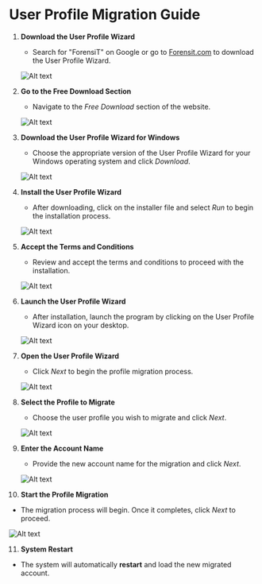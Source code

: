 # User Profile Migration Guide

1. **Download the User Profile Wizard**  
   - Search for "ForensiT" on Google or go to [Forensit.com](https://www.forensit.com) to download the User Profile Wizard.

   ![Alt text](Images/Search%20Forensit%20.png)

2. **Go to the Free Download Section**  
   - Navigate to the *Free Download* section of the website.

   ![Alt text](Images/Free%20Download.png)

3. **Download the User Profile Wizard for Windows**  
   - Choose the appropriate version of the User Profile Wizard for your Windows operating system and click *Download*.

   ![Alt text](Images/Download%20User%20Profile.png)

4. **Install the User Profile Wizard**  
   - After downloading, click on the installer file and select *Run* to begin the installation process.

   ![Alt text](Images/Profwiz.png)

5. **Accept the Terms and Conditions**  
   - Review and accept the terms and conditions to proceed with the installation.

   ![Alt text](Images/Accept%20terms%20and%20condition.png)

6. **Launch the User Profile Wizard**  
   - After installation, launch the program by clicking on the User Profile Wizard icon on your desktop.

   ![Alt text](Images/Launch%20Prof%20wiz.png)

7. **Open the User Profile Wizard**  
   - Click *Next* to begin the profile migration process.

   ![Alt text](Images/Start%20Profwiz.png)

8. **Select the Profile to Migrate**  
   - Choose the user profile you wish to migrate and click *Next*.

   ![Alt text](Images/choose%20one.png)

9. **Enter the Account Name**  
   - Provide the new account name for the migration and click *Next*.

   ![Alt text](Images/account%20info.png)

10. **Start the Profile Migration**  
   - The migration process will begin. Once it completes, click *Next* to proceed.

   ![Alt text](Images/complete.png)

11. **System Restart**  
   - The system will automatically **restart** and load the new migrated account.

